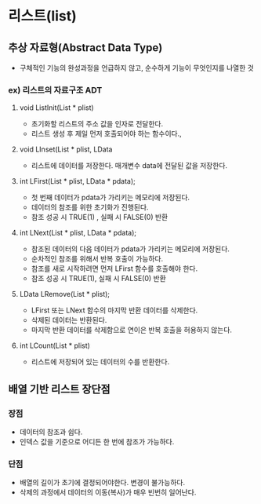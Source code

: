 # 리스트(list)

## 추상 자료형(Abstract Data Type) 

- 구체적인 기능의 완성과정을 언급하지 않고, 순수하게 기능이 무엇인지를 나열한 것 
### ex) 리스트의 자료구조 ADT 
 1) void ListInit(List * plist) 
    - 초기화할 리스트의 주소 값을 인자로 전달한다.
    - 리스트 생성 후 제일 먼저 호출되어야 하는 함수이다.,
 2) void LInset(List * plist, LData
    - 리스트에 데이터를 저장한다. 매개변수 data에 전달된 값을 저장한다.
 3) int LFirst(List * plist, LData * pdata);
    - 첫 번째 데이터가 pdata가 가리키는 메모리에 저장된다.
    - 데이터의 참조를 위한 초기화가 진행된다.
    - 참조 성공 시 TRUE(1) , 실패 시 FALSE(0) 반환
 4) int LNext(List * plist, LData * pdata);
    - 참조된 데이터의 다음 데이터가 pdata가 가리키는 메모리에 저장된다.
    - 순차적인 참조를 위해서 반복 호출이 가능하다.
    - 참조를 새로 시작하려면 먼저 LFirst 함수를 호출해야 한다.
    - 참조 성공 시 TRUE(1), 실패 시 FALSE(0) 반환
    
 5) LData LRemove(List * plist);
    - LFirst 또는 LNext 함수의 마지막 반환 데이터를 삭제한다.
    - 삭제된 데이터는 반환된다.
    - 마지막 반환 데이터를 삭제함으로 연이은 반복 호출을 허용하지 않는다.
 
 6) int LCount(List * plist)
    - 리스트에 저장되어 있는 데이터의 수를 반환한다.
    


## 배열 기반 리스트 장단점

### 장점 
- 데이터의 참조과 쉽다.
- 인덱스 값을 기준으로 어디든 한 번에 참조가 가능하다.

### 단점 
- 배열의 길이가 초기에 결정되어야한다. 변경이 불가능하다.
- 삭제의 과정에서 데이터의 이동(복사)가 매우 빈번히 일어난다.
